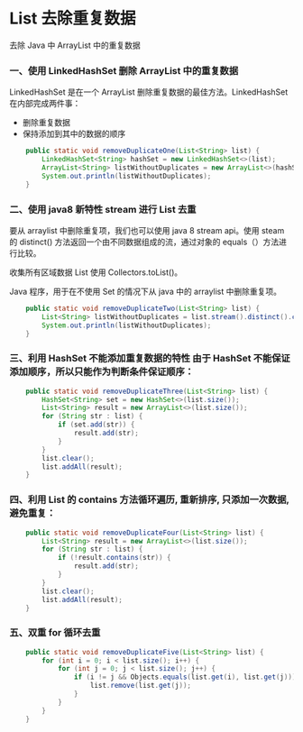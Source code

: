 # List 去除重复数据

去除 Java 中 ArrayList 中的重复数据

### 一、使用 LinkedHashSet 删除 ArrayList 中的重复数据

LinkedHashSet 是在一个 ArrayList 删除重复数据的最佳方法。LinkedHashSet 在内部完成两件事：

- 删除重复数据
- 保持添加到其中的数据的顺序

```java
    public static void removeDuplicateOne(List<String> list) {
        LinkedHashSet<String> hashSet = new LinkedHashSet<>(list);
        ArrayList<String> listWithoutDuplicates = new ArrayList<>(hashSet);
        System.out.println(listWithoutDuplicates);
    }
```

### 二、使用 java8 新特性 stream 进行 List 去重

要从 arraylist 中删除重复项，我们也可以使用 java 8 stream api。使用 steam 的 distinct() 方法返回一个由不同数据组成的流，通过对象的 equals（）方法进行比较。

收集所有区域数据 List 使用 Collectors.toList()。

Java 程序，用于在不使用 Set 的情况下从 java 中的 arraylist 中删除重复项。

```java
    public static void removeDuplicateTwo(List<String> list) {
        List<String> listWithoutDuplicates = list.stream().distinct().collect(Collectors.toList());
        System.out.println(listWithoutDuplicates);
    }
```

### 三、利用 HashSet 不能添加重复数据的特性 由于 HashSet 不能保证添加顺序，所以只能作为判断条件保证顺序：

```java
    public static void removeDuplicateThree(List<String> list) {
        HashSet<String> set = new HashSet<>(list.size());
        List<String> result = new ArrayList<>(list.size());
        for (String str : list) {
            if (set.add(str)) {
                result.add(str);
            }
        }
        list.clear();
        list.addAll(result);
    }
```

### 四、利用 List 的 contains 方法循环遍历, 重新排序, 只添加一次数据, 避免重复：

```java
    public static void removeDuplicateFour(List<String> list) {
        List<String> result = new ArrayList<>(list.size());
        for (String str : list) {
            if (!result.contains(str)) {
                result.add(str);
            }
        }
        list.clear();
        list.addAll(result);
    }
```

### 五、双重 for 循环去重

```java
    public static void removeDuplicateFive(List<String> list) {
        for (int i = 0; i < list.size(); i++) {
            for (int j = 0; j < list.size(); j++) {
                if (i != j && Objects.equals(list.get(i), list.get(j))) {
                    list.remove(list.get(j));
                }
            }
        }
    }
```

